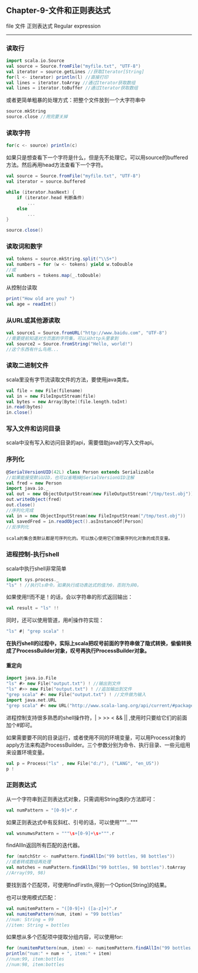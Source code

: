 ﻿## Chapter-9-文件和正则表达式

file 文件 正则表达式 Regular expression

---

### 读取行
```scala
import scala.io.Source
val source = Source.fromFile("myfile.txt", "UTF-8")
val iterator = source.getLines //获取Iterator[String]
for(l <- iterator) println(l) //直接打印
val lines = iterator.toArray //通过Iterator获取数组
val lines = iterator.toBuffer //通过Iterator获取数组
```
或者更简单粗暴的处理方式：把整个文件放到一个大字符串中
```scala
source.mkString
source.close //用完要关掉
```
### 读取字符
```scala
for(c <- source) println(c)
```
如果只是想查看下一个字符是什么，但是先不处理它。可以用source的buffered方法。然后再用head方法查看下一个字符。
```scala
val source = Source.fromFile("myfile.txt", "UTF-8")
val iterator = source.buffered

while (iterator.hasNext) {
    if (iterator.head 判断条件) 
        ...
    else
        ...
}

source.close()
```
### 读取词和数字
```scala
val tokens = source.mkString.split("\\S+")
val numbers = for (w <- tokens) yield w.toDouble
//或
val numbers = tokens.map(_.toDouble)
```
从控制台读取
```scala
print("How old are you? ")
val age = readInt()
```

### 从URL或其他源读取
```scala
val source1 = Source.fromURL("http://www.baidu.com", "UTF-8")
//需要提前知道对方页面的字符集，可以从http头里拿到
val source2 = Source.fromString("Hello, world!")
//这个东西有什么鸟用...
```
### 读取二进制文件
scala里没有字节流读取文件的方法，要使用java类库。
```scala
val file = new File(filename)
val in = new FileInputStream(file)
val bytes = new Array[Byte](file.length.toInt)
in.read(bytes)
in.close()
```
### 写入文件和访问目录
scala中没有写入和访问目录的api，需要借助java的写入文件api。

### 序列化
```scala
@SerialVersionUID(42L) class Person extends Serializable
//如果能接受默认UID，也可以省略掉@SerialVersionUID注解
val fred = new Person
import java.io._
val out = new ObjectOutputStream(new FileOutputStream("/tmp/test.obj"))
out.writeObject(fred)
out.close()
//序列化完成
val in = new ObjectInputStream(new FileInputStream("/tmp/test.obj"))
val savedFred = in.readObject().asInstanceOf[Person]
//反序列化
```
    scala的集合类默认都是可序列化的。可以放心使用它们做要序列化对象的成员变量。

### 进程控制-执行shell
scala中执行shell非常简单
```scala
import sys.process._
"ls" ! //执行ls命令，如果执行成功表达式的值为0，否则为非0。
```
如果使用!!而不是！的话，会以字符串的形式返回输出：
```scala
val result = "ls" !!
```
同时，还可以使用管道，用#|操作符实现：
```scala
"ls" #| "grep scala" ! 
```
**在执行shell的过程中，实际上scala把叹号前面的字符串做了隐式转换，偷偷转换成了ProcessBuilder对象，叹号再执行ProcessBuilder对象。**

#### 重定向
```scala
import java.io.File
"ls" #> new File("output.txt") ! //输出到文件
"ls" #>> new File("output.txt") ! //追加输出到文件
"grep scala" #< new File("output.txt") ! //文件做为输入
import java.net.URL 
"grep scala" #< new URL("http://www.scala-lang.org/api/current/#package") ! //url做为输入
```
进程控制支持很多熟悉的shell操作符，| > >> < && || ,使用时只要给它们的前面加个#即可。

如果需要要不同的目录运行，或者使用不同的环境变量，可以用Process对象的apply方法来构造ProcessBuilder。三个参数分别为命令、执行目录、一些元组用来设置环境变量。
```scala
val p = Process("ls" , new File("d:/"), ("LANG", "en_US"))
p !
```
### 正则表达式
从一个字符串到正则表达式对象，只需调用String类的r方法即可：
```scala 
val numPattern = "[0-9]+".r
```
如果正则表达式中有反斜杠、引号的话，可以使用"""..."""
```scala
val wsnumwsPattern = """\s+[0-9]+\s+""".r
```
findAllIn返回所有匹配的迭代器。
```scala
for (matchStr <- numPattern.findAllIn("99 bottles, 98 bottles"))
//或者转成数组再处理
val matches = numPattern.findAllIn("99 bottles, 98 bottles").toArray
//Array(99, 98)
```
要找到首个匹配项，可使用findFirstIn,得到一个Option[String]的结果。

也可以使用模式匹配：
```scala
val numitemPattern = "([0-9]+) ([a-z]+)".r
val numitemPattern(num, item) = "99 bottles"
//num: String = 99
//item: String = bottles
```
如果想从多个匹配项中提取分组内容，可以使用for:
```scala
for (numitemPattern(num, item) <- numitemPattern.findAllIn("99 bottles, 98 bottles"))
println("num:" + num + ", item:" + item)
//num:99, item:bottles
//num:98, item:bottles
```
